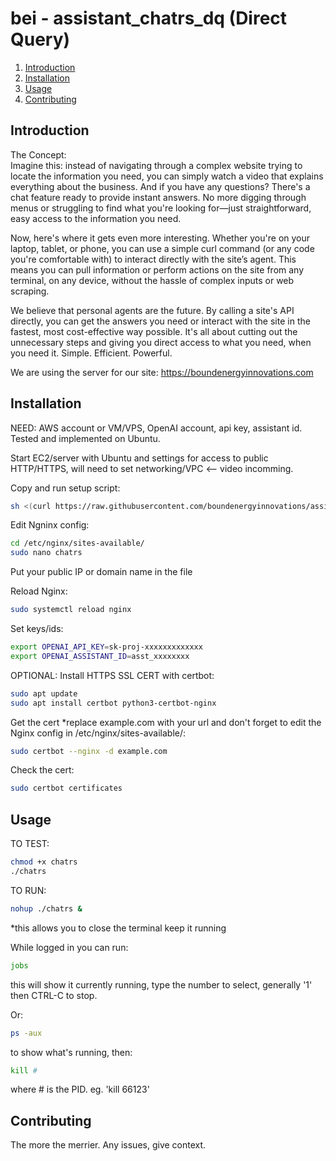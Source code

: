 # bei - assistant_chatrs_dq (Direct Query)  

1. [Introduction](#introduction)
2. [Installation](#installation)
3. [Usage](#usage)
4. [Contributing](#contributing)

## Introduction
The Concept:  
Imagine this: instead of navigating through a complex website trying to locate the information you need, you can simply watch a video that explains everything about the business. And if you have any questions? There's a chat feature ready to provide instant answers. No more digging through menus or struggling to find what you're looking for—just straightforward, easy access to the information you need.

Now, here's where it gets even more interesting. Whether you're on your laptop, tablet, or phone, you can use a simple curl command (or any code you're comfortable with) to interact directly with the site’s agent. This means you can pull information or perform actions on the site from any terminal, on any device, without the hassle of complex inputs or web scraping.

We believe that personal agents are the future. By calling a site's API directly, you can get the answers you need or interact with the site in the fastest, most cost-effective way possible. It's all about cutting out the unnecessary steps and giving you direct access to what you need, when you need it. Simple. Efficient. Powerful. 



We are using the server for our site: https://boundenergyinnovations.com


## Installation
NEED: AWS account or VM/VPS, OpenAI account, api key, assistant id. Tested and implemented on Ubuntu.

Start EC2/server with Ubuntu and settings for access to public HTTP/HTTPS, will need to set networking/VPC <-- video incomming.  


Copy and run setup script:
```sh
sh <(curl https://raw.githubusercontent.com/boundenergyinnovations/assistant_chatrs_dq/main/setup_chatrs_server.sh || wget -O - https://raw.githubusercontent.com/boundenergyinnovations/assistant_chatrs_dq/main/setup_chatrs_server.sh)
```

Edit Ngninx config:
```sh
cd /etc/nginx/sites-available/
sudo nano chatrs
```
Put your public IP or domain name in the file

Reload Nginx:
```sh
sudo systemctl reload nginx
```

Set keys/ids:
```sh
export OPENAI_API_KEY=sk-proj-xxxxxxxxxxxxx
export OPENAI_ASSISTANT_ID=asst_xxxxxxxx
```

OPTIONAL:
Install HTTPS SSL CERT with certbot:
```sh
sudo apt update
sudo apt install certbot python3-certbot-nginx
```

Get the cert *replace example.com with your url and don't forget to edit the Nginx config in /etc/nginx/sites-available/:
```sh
sudo certbot --nginx -d example.com
```

Check the cert:
```sh
sudo certbot certificates
```


## Usage
TO TEST:
```sh
chmod +x chatrs  
./chatrs
```

TO RUN:
```sh
nohup ./chatrs &
```
*this allows you to close the terminal keep it running

While logged in you can run:
```sh
jobs
```
this will show it currently running, type the number to select, generally '1' then CTRL-C to stop.

Or: 
```sh
ps -aux
````
to show what's running, then:
```sh
kill #
```
where # is the PID. eg. 'kill 66123'


## Contributing
The more the merrier. Any issues, give context. 
